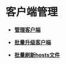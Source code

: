 # 客户端管理<a name="admin_guide_000021"></a>

-   **[管理客户端](管理客户端.md)**  

-   **[批量升级客户端](批量升级客户端.md)**  

-   **[批量刷新hosts文件](批量刷新hosts文件.md)**  


